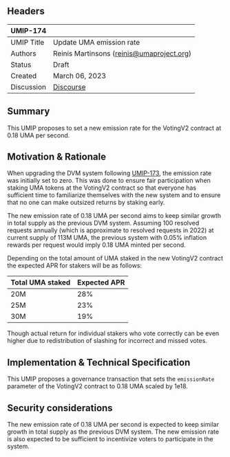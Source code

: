 ## Headers

| UMIP-174   |                                                                                        |
| ---------- | -------------------------------------------------------------------------------------- |
| UMIP Title | Update UMA emission rate                                                               |
| Authors    | Reinis Martinsons (reinis@umaproject.org)                                              |
| Status     | Draft                                                                                  |
| Created    | March 06, 2023                                                                         |
| Discussion | [Discourse]()                                           |

## Summary

This UMIP proposes to set a new emission rate for the VotingV2 contract at 0.18 UMA per second.

## Motivation & Rationale

When upgrading the DVM system following [UMIP-173](https://github.com/UMAprotocol/UMIPs/blob/master/UMIPs/umip-173.md),
 the emission rate was initially set to zero. This was done to ensure fair participation when staking UMA tokens at the
 VotingV2 contract so that everyone has sufficient time to familiarize themselves with the new system and to ensure that
 no one can make outsized returns by staking early.

The new emission rate of 0.18 UMA per second aims to keep similar growth in total supply as the previous DVM system.
 Assuming 100 resolved requests annually (which is approximate to resolved requests in 2022) at current supply of 113M
 UMA, the previous system with 0.05% inflation rewards per request would imply 0.18 UMA minted per second.

Depending on the total amount of UMA staked in the new VotingV2 contract the expected APR for stakers will be as follows:

| Total UMA staked | Expected APR |
| ---------------- | ------------ |
| 20M              | 28%          |
| 25M              | 23%          |
| 30M              | 19%          |

Though actual return for individual stakers who vote correctly can be even higher due to redistribution of slashing for
 incorrect and missed votes.

## Implementation & Technical Specification

This UMIP proposes a governance transaction that sets the `emissionRate` parameter of the VotingV2 contract to 0.18 UMA
 scaled by 1e18.

## Security considerations

The new emission rate of 0.18 UMA per second is expected to keep similar growth in total supply as the previous DVM system.
 The new emission rate is also expected to be sufficient to incentivize voters to participate in the system.